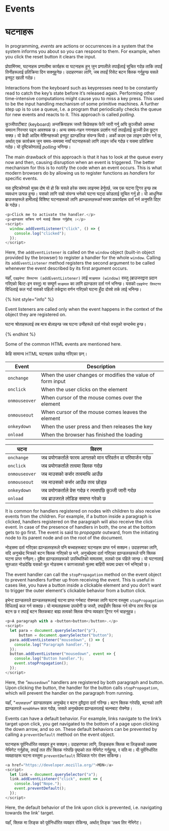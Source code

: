 # Events
# घटनाहरू

In programming, _events_ are actions or occurrences in a system that the system informs you about so you can respond to them. For example, when you click the reset button it clears the input.

प्रोग्रामिंगमा, घटनाहरू प्रणालीमा कार्यहरू वा घटनाहरू हुन् जुन प्रणालीले तपाईंलाई सूचित गर्दछ ताकि तपाईं तिनीहरूलाई प्रतिक्रिया दिन सक्नुहुनेछ। उदाहरणका लागि, जब तपाईं रिसेट बटन क्लिक गर्नुहुन्छ यसले इनपुट खाली गर्दछ।

Interactions from the keyboard such as keypresses need to be constantly read to catch the key’s state before it’s released again.  Performing other time-intensive computations might cause you to miss a key press. This used to be the input handling mechanism of some primitive machines. A further step up is to use a queue, I.e. a program that periodically checks the queue for new events and reacts to it. This approach is called _polling_.

कुञ्जीपाटीबाट (keyboard) अन्तर्क्रियाहरू जस्तै किप्रेसहरू फेरि जारी गर्नु अघि कुञ्जीको अवस्था समात्न निरन्तर पढ्न आवश्यक छ।  अन्य समय-गहन गणनाहरू प्रदर्शन गर्दा तपाईंलाई कुञ्जी प्रेस छुट्न सक्छ। यो केही आदिम मेशिनहरूको इनपुट ह्यान्डलिङ संयन्त्र थियो। अर्को कदम एक लाइन प्रयोग गर्न छ, अर्थात् एक कार्यक्रम जुन समय-समयमा नयाँ घटनाहरूको लागि लाइन जाँच गर्दछ र यसमा प्रतिक्रिया गर्दछ। यो दृष्टिकोणलाई _polling_ भनिन्छ।

The main drawback of this approach is that it has to look at the queue every now and then, causing disruption when an event is triggered. The better mechanism for this is to notify the code when an event occurs.  This is what modern browsers do by allowing us to register functions as _handlers_ for specific events.

यस दृष्टिकोणको मुख्य दोष यो हो कि यसले हरेक समय लाइनमा हेर्नुपर्छ, जब एक घटना ट्रिगर हुन्छ तब व्यवधान उत्पन्न हुन्छ। यसको लागि राम्रो संयन्त्र भनेको घटना घट्दा कोडलाई सूचित गर्नु हो।  यो आधुनिक ब्राउजरहरूले हामीलाई विशिष्ट घटनाहरूको लागि _ह्यान्डलरहरूको_ रूपमा प्रकार्यहरू दर्ता गर्न अनुमति दिएर के गर्दछ।

```javascript
<p>Click me to activate the handler.</p>
<p>ह्यान्डलर सक्रिय पार्न मलाई क्लिक गर्नुहोस् ।</p>
<script>
  window.addEventListener("click", () => {
    console.log("clicked");
  });
</script>
```

Here, the `addEventListener` is called on the `window` object (built-in object provided by the browser) to register a handler for the whole `window`. Calling its `addEventListener` method registers the second argument to be called whenever the event described by its first argument occurs.

यहाँ, `एडइभेन्ट लिस्टनर (addEventListener)` लाई `सञ्झ्याल (window)` वस्तु (ब्राउजरद्वारा प्रदान गरिएको बिल्ट-इन वस्तु) मा सम्पूर्ण `सञ्झ्याल` का लागि ह्यान्डलर दर्ता गर्न भनिन्छ। यसको `एडइभेन्ट लिस्टनर` विधिलाई कल गर्दा यसको पहिलो तर्कद्वारा वर्णन गरिएको घटना हुँदा दोस्रो तर्क लाई भनिन्छ।

{% hint style="info" %}


Event listeners are called only when the event happens in the context of the object they are registered on.

घटना श्रोताहरूलाई तब मात्र बोलाइन्छ जब घटना उनीहरूले दर्ता गरेको वस्तुको सन्दर्भमा हुन्छ।

{% endhint %}

Some of the common HTML events are mentioned here.

केहि सामान्य HTML घटनाहरू उल्लेख गरिएका छन्।

| Event         | Description                                               |
| ------------- | --------------------------------------------------------- |
| `onchange`    | When the user changes or modifies the value of form input |
| `onclick`     | When the user clicks on the element                       |
| `onmouseover` | When cursor of the mouse comes over the element           |
| `onmouseout`  | When cursor of the mouse comes leaves the element         |
| `onkeydown`   | When the user press and then releases the key             |
| `onload`      | When the browser has finished the loading


| घटना         | विवरण                                               |
| ------------- | --------------------------------------------------------- |
| `onchange`    | जब प्रयोगकर्ताले फारम आगतको मान परिवर्तन वा परिमार्जन गर्दछ |
| `onclick`     | जब प्रयोगकर्ताले तत्वमा क्लिक गर्दछ                       |
| `onmouseover` | जब माउसको कर्सर तत्वमाथि आउँछ           |
| `onmouseout`  | जब माउसको कर्सर आउँछ तत्व छोड्छ         |
| `onkeydown`   | जब प्रयोगकर्ताले प्रेस गर्दछ र त्यसपछि कुञ्जी जारी गर्दछ             |
| `onload`      | जब ब्राउजरले लोडिङ समाप्त गरेको छ                 |

It is common for handlers registered on nodes with children to also receive events from the children. For example, if a button inside a paragraph is clicked, handlers registered on the paragraph will also receive the click event. In case of the presence of handlers in both, the one at the bottom gets to go first. The event is said to _propagate_ outward, from the initiating node to its parent node and on the root of the document.

नोड्समा दर्ता गरिएका ह्यान्डलरहरूले पनि बच्चाहरूबाट घटनाहरू प्राप्त गर्न सक्छन। उदाहरणका लागि, यदि अनुच्छेद भित्रको बटन क्लिक गरिएको छ भने, अनुच्छेदमा दर्ता गरिएका ह्यान्डलरहरूले पनि क्लिक घटना प्राप्त गर्नेछन्। दुबैमा ह्यान्डलरहरूको उपस्थितिको मामलामा, तलको एक पहिले जान्छ। यो घटनालाई सुरुआत नोडदेखि यसको मूल नोडसम्म र कागजातको मूलमा बाहिरी रूपमा प्रचार गर्न भनिएको छ।

The event handler can call the `stopPropagation` method on the event object to prevent handlers further up from receiving the event. This is useful in cases like, you have a button inside a clickable element and you don’t want to trigger the outer element's clickable behavior from a button click.

इभेन्ट ह्यान्डलरले ह्यान्डलरहरूलाई घटना प्राप्त गर्नबाट रोक्नका लागि घटना वस्तुमा `stopPropagation` विधिलाई कल गर्न सक्दछ। यो मामलाहरूमा उपयोगी छ जस्तै, तपाइँसँग क्लिक गर्न योग्य तत्व भित्र एक बटन छ र तपाईं बटन क्लिकबाट बाह्य तत्वको क्लिक योग्य व्यवहार ट्रिगर गर्न चाहनुहुन्न।

```javascript
<p>A paragraph with a <button>button</button>.</p>
<script>
  let para = document.querySelector("p"),
      button = document.querySelector("button");
  para.addEventListener("mousedown", () => {
    console.log("Paragraph handler.");
  });
  button.addEventListener("mousedown", event => {
    console.log("Button handler.");
    event.stopPropagation();
  });
</script> 
```

Here, the “_`mousedown`_” handlers are registered by both paragraph and button. Upon clicking the button, the handler for the button calls `stopPropagation`, which will prevent the handler on the paragraph from running.

यहाँ, "_`माउसडाउन`_" ह्यान्डलरहरू अनुच्छेद र बटन दुवैद्वारा दर्ता गरिन्छ। बटन क्लिक गरेपछि, बटनको लागि ह्यान्डलरले `स्टपप्रोपेगेसन` कल गर्दछ, जसले अनुच्छेदमा ह्यान्डलरलाई चल्नबाट रोक्नेछ।

Events can have a default behavior. For example, links navigate to the link’s target upon click, you get navigated to the bottom of a page upon clicking the down arrow, and so on. These default behaviors can be prevented by calling a `preventDefault` method on the event object.

घटनाहरू पूर्वनिर्धारित व्यवहार हुन सक्छन्। उदाहरणका लागि, लिङ्कहरू क्लिक मा लिङ्कको लक्ष्यमा नेभिगेट गर्नुहोस्, तपाईं तल तीर क्लिक गरेपछि पृष्ठको तल नेभिगेट गर्नुहुन्छ, र यति मा। यी पूर्वनिर्धारित व्यवहारहरू घटना वस्तुमा `preventDefault` विधिकल गरेर रोक्न सकिन्छ।

```javascript
<a href="https://developer.mozilla.org/">MDN</a>
<script>
  let link = document.querySelector("a");
  link.addEventListener("click", event => {
    console.log("Nope.");
    event.preventDefault();
  });
</script>
```

Here, the default behavior of the link upon click is prevented, i.e. navigating towards the link' target.

यहाँ, क्लिक मा लिङ्क को पूर्वनिर्धारित व्यवहार रोकिन्छ, अर्थात् लिङ्क 'लक्ष्य तिर नेभिगेट।

